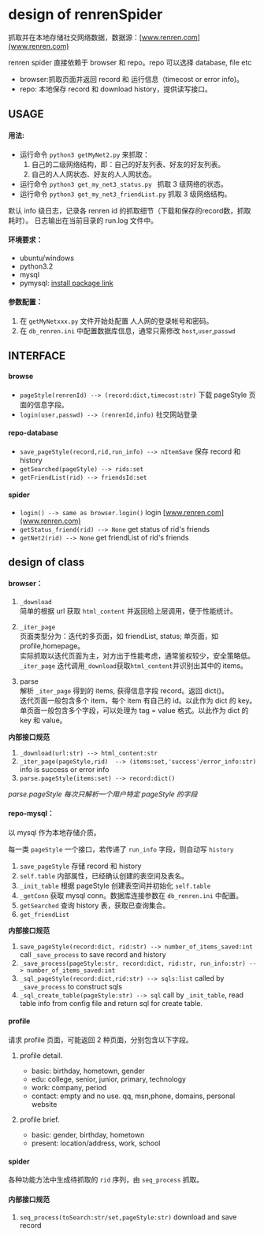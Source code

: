 design of renrenSpider
====================

抓取并在本地存储社交网络数据，数据源：[www.renren.com](www.renren.com)

renren spider 直接依赖于 browser 和 repo。repo 可以选择 database, file etc

* browser:抓取页面并返回 record 和 运行信息（timecost or error info)。<br>
* repo: 本地保存 record 和 download history，提供读写接口。

USAGE
-----

#### 用法: 

- 运行命令 `python3 getMyNet2.py` 来抓取：
	1. 自己的二级网络结构，即：自己的好友列表、好友的好友列表。
	2. 自己的人人网状态、好友的人人网状态。
- 运行命令 `python3 get_my_net3_status.py ` 抓取 3 级网络的状态。
- 运行命令 `python3 get_my_net3_friendList.py` 抓取 3 级网络结构。

默认 info 级日志，记录各 renren id 的抓取细节（下载和保存的record数，抓取耗时）。
日志输出在当前目录的  run.log 文件中。

#### 环境要求：

* ubuntu/windows
* python3.2
* mysql
* pymysql: [install package link](https://github.com/petehunt/PyMySQL)


#### 参数配置：

1. 在 `getMyNetxxx.py` 文件开始处配置 人人网的登录帐号和密码。
2. 在 `db_renren.ini` 中配置数据库信息，通常只需修改 `host`,`user`,`passwd`

INTERFACE
---------

#### browse 
* `pageStyle(renrenId) --> (record:dict,timecost:str)` 下载 pageStyle 页面的信息字段。
* `login(user,passwd) --> (renrenId,info)` 社交网站登录

#### repo-database
* `save_pageStyle(record,rid,run_info) --> nItemSave` 保存 record 和 history
* `getSearched(pageStyle) --> rids:set`
* `getFriendList(rid) --> friendsId:set`

#### spider
* `login() --> same as browser.login()` login [www.renren.com](www.renren.com)
* `getStatus_friend(rid) --> None` get status of rid's friends
* `getNet2(rid) --> None` get friendList of rid's friends

design of class
--------------------

####  browser：

1. `_download`<br>
简单的根据 url 获取 `html_content` 并返回给上层调用，便于性能统计。

2. `_iter_page`<br>
页面类型分为：迭代的多页面，如 friendList, status; 单页面，如 profile,homepage。<br>
实际抓取以迭代页面为主，对方出于性能考虑，通常鉴权较少，安全策略低。<br>
`_iter_page` 迭代调用`_download`获取`html_content`并识别出其中的 items。

3. parse <br>
解析 `_iter_page` 得到的 items, 获得信息字段 record。返回 dict()。<br>
迭代页面一般包含多个 item，每个 item 有自己的 id。以此作为 dict 的 key。<br>
单页面一般包含多个字段，可以处理为 tag = value 格式。以此作为 dict 的 key 和 value。

**内部接口规范**

1. `_download(url:str) --> html_content:str`
2. `_iter_page(pageStyle,rid)  --> (items:set,'success'/error_info:str)` info is success or error info
3. `parse.pageStyle(items:set) --> record:dict() `

_parse.pageStyle 每次只解析一个用户特定 pageStyle 的字段_

####  repo-mysql：

以 mysql 作为本地存储介质。

每一类 `pageStyle` 一个接口，若传递了 `run_info` 字段，则自动写 `history`

1. `save_pageStyle` 存储 record 和 history
3. `self.table` 内部属性，已经确认创建的表空间及表名。
4. `_init_table` 根据 pageStyle 创建表空间并初始化 `self.table`
5. `_getConn` 获取 mysql conn。数据库连接参数在 `db_renren.ini` 中配置。
2. `getSearched` 查询 history 表，获取已查询集合。
3. `get_friendList`

**内部接口规范**

1. `save_pageStyle(record:dict, rid:str) --> number_of_items_saved:int` call `_save_process` to save record and history
2. `_save_process(pageStyle:str, record:dict, rid:str, run_info:str) --> number_of_items_saved:int`
3. `_sql_pageStyle(record:dict,rid:str) --> sqls:list` called by `_save_process` to construct sqls
4. `_sql_create_table(pageStyle:str) --> sql` call by `_init_table`, read table info from config file and return sql for create table.

#### profile

请求 profile 页面，可能返回 2 种页面，分别包含以下字段。

1. profile detail.
	- basic: birthday, hometown, gender
	- edu: college, senior, junior, primary, technology
	- work: company, period
	- contact: empty and no use. qq, msn,phone, domains, personal website
2. profile brief.

	- basic: gender, birthday, hometown
	- present: location/address, work, school

#### spider

各种功能方法中生成待抓取的 `rid` 序列，由 `seq_process` 抓取。

#### 内部接口规范
1. `seq_process(toSearch:str/set,pageStyle:str)` download and save record

